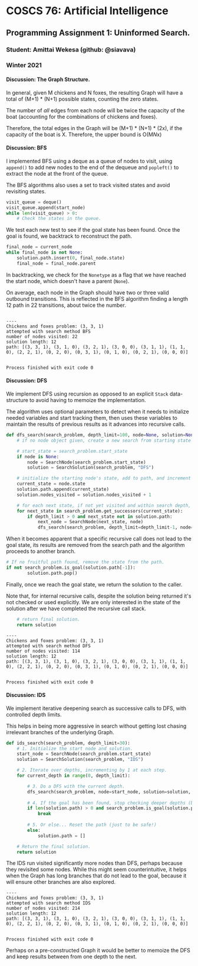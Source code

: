 # COSCS 76: Artificial Intelligence

## Programming Assignment 1: Uninformed Search.


### Student: Amittai Wekesa (github: @siavava)

### Winter 2021

#### Discussion: The Graph Structure.

In general, given M chickens and N foxes, the resulting Graph will have a total of (M+1) * (N+1) possible states, counting the zero states.

The number of *all* edges from each node will be twice the capacity of the boat (accounting for the combinations of chickens and foxes).

Therefore, the total edges in the Graph will be (M+1) * (N+1) * (2x),  if the capacity of the boat is X. Therefore, the upper bound is O(M*N*x)

#### Discussion: BFS

I implemented BFS using a deque as a queue of nodes to visit, using `append()` to add new nodes to the end of the dequeue and `popleft()` to extract the node at the front of the queue.

The BFS algorithms also uses a set to track visited states and avoid revisiting states.

```Python
visit_queue = deque()
visit_queue.append(start_node)
while len(visit_queue) > 0:
    # Check the states in the queue.
```

We test each new test to see if the goal state has been found. Once the goal is found, we backtrack to reconstruct the path.

```Python
final_node = current_node
while final_node is not None:
    solution.path.insert(0, final_node.state)
    final_node = final_node.parent
```

In backtracking, we check for the `Nonetype` as a flag that we have reached the start node, which doesn't have a parent (`None`).

On average, each node in the Graph should have two or three valid outbound transitions. This is reflected in the BFS algorithm finding a length 12 path in 22 transitions, about twice the number.

```text

----
Chickens and foxes problem: (3, 3, 1)
attempted with search method BFS
number of nodes visited: 22
solution length: 12
path: [(3, 3, 1), (3, 1, 0), (3, 2, 1), (3, 0, 0), (3, 1, 1), (1, 1, 0), (2, 2, 1), (0, 2, 0), (0, 3, 1), (0, 1, 0), (0, 2, 1), (0, 0, 0)]


Process finished with exit code 0
```

#### Discussion: DFS

We implement DFS using recursion as opposed to an explicit `Stack` data-structure to avoid having to memoize the implementation.

The algorithm uses optional parameters to detect when it needs to initialize needed variables and start tracking them, then uses these variables to maintain the results of previous results as it advances into recursive calls.

```Python
def dfs_search(search_problem, depth_limit=100, node=None, solution=None):
    # if no node object given, create a new search from starting state

    # start_state = search_problem.start_state
    if node is None:
        node = SearchNode(search_problem.start_state)
        solution = SearchSolution(search_problem, "DFS")

    # initialize the starting node's state, add to path, and increment number of visited nodes.
    current_state = node.state
    solution.path.append(current_state)
    solution.nodes_visited = solution.nodes_visited + 1

    # for each next state, if not yet visited and within search depth, recursively visit.
    for next_state in search_problem.get_successors(current_state):
        if depth_limit > 0 and next_state not in solution.path:
            next_node = SearchNode(next_state, node)
            dfs_search(search_problem, depth_limit=depth_limit-1, node=next_node, solution=solution)
```

When it becomes apparent that a specific recursive call does not lead to the goal state, its results are removed from the search path and the algorithm proceeds to another branch.

```Python
# If no fruitful path found, remove the state from the path.
if not search_problem.is_goal(solution.path[-1]):
        solution.path.pop()
```

Finally, once we reach the goal state, we return the solution to the caller.

Note that, for internal recursive calls, despite the solution being returned it's not checked or used explicitly. We are only interested in the state of the solution after we have completed the recursive call stack. 

```Python
    # return final solution.
    return solution
```

```text
----
Chickens and foxes problem: (3, 3, 1)
attempted with search method DFS
number of nodes visited: 114
solution length: 12
path: [(3, 3, 1), (3, 1, 0), (3, 2, 1), (3, 0, 0), (3, 1, 1), (1, 1, 0), (2, 2, 1), (0, 2, 0), (0, 3, 1), (0, 1, 0), (0, 2, 1), (0, 0, 0)]


Process finished with exit code 0
```

#### Discussion: IDS

We implement iterative deepening search as successive calls to DFS, with controlled depth limits.

This helps in being more aggressive in search without getting lost chasing irrelevant branches of the underlying Graph.

```Python
def ids_search(search_problem, depth_limit=30):
    # 1. Initialize the start node and solution.
    start_node = SearchNode(search_problem.start_state)
    solution = SearchSolution(search_problem, "IDS")

    # 2. Iterate over depths, incrementing by 1 at each step.
    for current_depth in range(0, depth_limit):

        # 3. Do a DFS with the current depth.
        dfs_search(search_problem, node=start_node, solution=solution, depth_limit=current_depth)
        
        # 4. If the goal has been found, stop checking deeper depths (break the loop)
        if len(solution.path) > 0 and search_problem.is_goal(solution.path[-1]):
            break
        
        # 5. Or else... Reset the path (just to be safe!) 
        else:
            solution.path = []

    # Return the final solution.
    return solution

```

The IDS run visited significantly more nodes than DFS, perhaps because they revisited some nodes. While this might seem counterintuitive, it helps when the Graph has long branches that do not lead to the goal, because it will ensure other branches are also explored.

```text
----
Chickens and foxes problem: (3, 3, 1)
attempted with search method IDS
number of nodes visited: 214
solution length: 12
path: [(3, 3, 1), (3, 1, 0), (3, 2, 1), (3, 0, 0), (3, 1, 1), (1, 1, 0), (2, 2, 1), (0, 2, 0), (0, 3, 1), (0, 1, 0), (0, 2, 1), (0, 0, 0)]


Process finished with exit code 0
```

Perhaps on a pre-constructed Graph it would be better to memoize the DFS and keep results between from one depth to the next. 